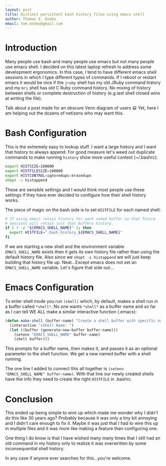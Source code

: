 ```yaml
---
layout: post
title: Distinct persistent bash history files using emacs shell
author: Thomas E. Enebo
email: tom.enebo@gmail.com
---
```


# Introduction

Many people use bash and many people use emacs but not many people use
emacs shell.  I decided on this latest laptop refresh to address
some development ergonomics.  In this case, I tend to have different
emacs shell sessions in which I type different types of commands.
If I reboot or restart emacs it would be nice if the `jruby` shell has
my old JRuby command history and my `mri` shell has old C Ruby command
history.  No mixing of history between shells or complete destruction of
history (e.g.last shell closed wins at writing the file).

Talk about a post made for an obscure Venn diagram of users :smiley:  Yet,
here I am helping out the dozens of netizens who may want this.

# Bash Configuration

This is the extremely easy to lookup stuff.  I want a large history and I
want that history to always append.  For good measure let's weed out
duplicate commands to make running `history` show more useful
context (~/.bashrc):

```sh
export HISTSIZE=100000
export HISTFILESIZE=100000
export HISTCONTROL=ignoredups:erasedups
shopt -s histappend
```

These are sensible settings and I would think most people use these
settings if they have ever decided to configure how their shell history
works.

The piece of magic on the bash side is to set `HISTFILE` for each named
shell:

```sh
# If using emacs retain history for each named buffer so that future
# sessions will retain just that buffers history.
if [ ! -z "${EMACS_SHELL_NAME}" ]; then
  export HISTFILE=".bash_history_${EMACS_SHELL_NAME}"
fi
```

If we are starting a new shell and the environment variable `EMACS_SHELL_NAME` exists then it gets its own history file rather than using the default history file.  Also since we `shopt -s histappend` we will just keep building that history file up.  Neat...Except emacs does not set an `EMACS_SHELL_NAME` variable.  Let's figure that side out...

# Emacs Configuration

To enter shell mode you run `(shell)` which, by default, makes a shell run in a buffer called `*shell*`.  No one wants `*shell*` as a buffer name and so far as I can tell WE ALL make a similar interactive function (.emacs):

```lisp
(defun make-shell (buffer-name) "Create a shell buffer with specific name"
  (interactive "sShell Name: ")
  (let ((buffer (generate-new-buffer buffer-name)))
    (setenv "EMACS_SHELL_NAME" buffer-name)
    (shell buffer)))
```

This prompts for a buffer name, then makes it, and passes it as an optional parameter to the shell function.  We get a new named buffer with a shell running.

The one line I added to connect this all together is `(setenv "EMACS_SHELL_NAME" buffer-name)`.  With that line our newly created shells have the info they need to create the right `HISTFILE` in .bashrc.

# Conclusion

This ended up being simple to wire up which made me wonder why I
didn't do this like 30 years ago?  Probably because it was only a tiny bit
annoying and I didn't care enough to fix it.  Maybe it was just that I had
to wire this up in multiple files and it was more like making a feature
than configuring one.

One thing I do know is that I have wished many many
times that I still had an old command in my history only to realize it
was overwritten by some inconsequential shell history.

In any case if anyone ever searches for this...you're welcome.
